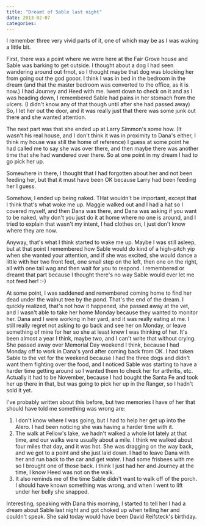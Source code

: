 ```yaml
---
title: "Dreamt of Sable last night"
date: 2013-02-07
categories: 
---
```



I remember three very vivid parts of it, one of which may be as I was waking a little bit.

First, there was a point where we were here at the Fair Grove house and Sable was barking to get outside. I thought about a dog I had seen wandering around out frnot, so I thought maybe that dog was blocking her from going out the god gooor. I think I was in bed in the bedroom in the dream (and that the master bedroom was converted to the office, as it is now.) I had Journey and Heed with me.  Iwent down to check on it and as I was heading down, I remembered Sable had pains in her stomach from the ulcers. (I didn't know any of that though until after she had passed away) So, I let her out the door, and it was really just that there was some junk out there and she wanted attention.

The next part was that she ended up at Larry Simmon's some how. (It wasn't his real house, and I don't think it was in proximity to Dana's either, I think my house was still the home of reference) I guess at some point he had called me to say she was over there, and then maybe there was another time that she had wandered over there. So at one point in my dream I had to go pick her up.

Somewhere in there, I thought that I had forgotten about her and not been feeding her, but that it must have been OK because Larry had been feeding her I guess.

Somehow, I ended up being naked. THat wouldn't be important, except that I think that's what woke me up. Maggie walked out and I had a hat so I covered myself, and then Dana was there, and Dana was asking if you want to be naked, why don't you just do it at home where no one is around, and I tried to explain that wasn't my intent, I had clothes on, I just don't know where they are now. 

Anyway, that's what I think started to wake me up. Maybe I was still asleep, but at that point I remembered how Sable would do kind of a high-pitch yip when she wanted your attention, and if she was excited, she would dance a little with her two front feet, one small step on the left, then one on the right, all with one tail wag and then wait for you to respond. I remembered or dreamt that part because I thought there's no way Sable would ever let me not feed her! :-)

At some point, I was saddened and remembered coming home to find her dead under the walnut tree by the pond. That's the end of the dream. I quickly realized, that's not how it happened, she passed away at the vet, and I wasn't able to take her home Monday because they wanted to monitor her. Dana and I were working in her yard, and it was really eating at me. I still really regret not asking to go back and see her on Monday, or leave something of mine for her so she at least knew I was thinking of her. It's been almost a year I think, maybe two, and I can't write that without crying. She passed away over Memorial Day weekend I think, because I had Monday off to work in Dana's yard after coming back from OK. I had taken Sable to the vet for the weekend because I had the three dogs and didn't want them fighting over the food, and I noticed Sable was starting to have a harder time getting around so I wanted them to check her for arthritis, etc. Actually it had to be November, because I had bought the Santa Fe and took her up there in that, but was going to pick her up in the Ranger, so I hadn't sold it yet.

I've probably written about this before, but two memories I have of her that should have told me something was wrong are:

1. I don't know where I was going, but I had to help her get up into the Alero. I had been noticing she was having a harder time with it.
2. The walk at Fellow's lake, we hadn't walked a whole lot lately at that time, and our walks were usually about a mile. I think we walked about four miles that day, and it was hot. She was dragging on the way back, and we got to a point and she just laid down. I had to leave Dana with her and run back to the car and get water. I had some frisbees with me so I brought one of those back. I think I just had her and Journey at the time, I know Heed was not on the walk.
3. It also reminds me of the time Sable didn't want to walk off of the porch. I should have known something was wrong, and when I went to lift under her belly she snapped.

Interesting, speaking with Dana this morning, I started to tell her I had a dream about Sable last night and got choked up when telling her and couldn't speak. She said today would have been David Reifsteck's birthday.  
